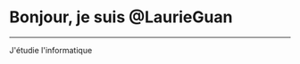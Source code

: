 # Bonjour, je suis @LaurieGuan
----------------------------- 
 J'étudie l'informatique
<!---
LaurieGuan/LaurieGuan is a ✨ special ✨ repository because its `README.md` (this file) appears on your GitHub profile.
You can click the Preview link to take a look at your changes.
--->
